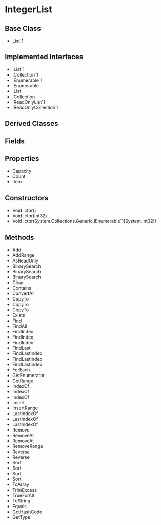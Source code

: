 # IntegerList
## Base Class
- List`1
## Implemented Interfaces
- IList`1
- ICollection`1
- IEnumerable`1
- IEnumerable
- IList
- ICollection
- IReadOnlyList`1
- IReadOnlyCollection`1
## Derived Classes
## Fields
## Properties
- Capacity
- Count
- Item
## Constructors
- Void .ctor()
- Void .ctor(Int32)
- Void .ctor(System.Collections.Generic.IEnumerable`1[System.Int32])
## Methods
- Add
- AddRange
- AsReadOnly
- BinarySearch
- BinarySearch
- BinarySearch
- Clear
- Contains
- ConvertAll
- CopyTo
- CopyTo
- CopyTo
- Exists
- Find
- FindAll
- FindIndex
- FindIndex
- FindIndex
- FindLast
- FindLastIndex
- FindLastIndex
- FindLastIndex
- ForEach
- GetEnumerator
- GetRange
- IndexOf
- IndexOf
- IndexOf
- Insert
- InsertRange
- LastIndexOf
- LastIndexOf
- LastIndexOf
- Remove
- RemoveAll
- RemoveAt
- RemoveRange
- Reverse
- Reverse
- Sort
- Sort
- Sort
- Sort
- ToArray
- TrimExcess
- TrueForAll
- ToString
- Equals
- GetHashCode
- GetType
